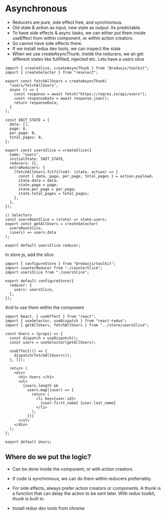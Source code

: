# Asynchronous

- Reducers are pure, side effect free, and synchronous.
- Old state & action as input, new state as output. Its predictable. 
- To have side effects & async tasks, we can either put them inside useEffect from within component, or within action creators.
- So cannot have side effects there.
- If we install redux dev tools, we can inspect the state
- When we use createAsyncThunk, inside the reducers, we an get different states
  like fullfilled, rejected etc.
  Lets have a users slice

```
import { createSlice, createAsyncThunk } from "@reduxjs/toolkit";
import { createSelector } from "reselect";

export const fetchAllUsers = createAsyncThunk(
  "users/fetchAllUsers",
  async () => {
    const response = await fetch("https://reqres.in/api/users");
    const responseData = await response.json();
    return responseData;
  }
);

const INIT_STATE = {
  data: [],
  page: 0,
  per_page: 0,
  total_pages: 0,
};

export const usersSlice = createSlice({
  name: "users",
  initialState: INIT_STATE,
  reducers: {},
  extraReducers: {
    [fetchAllUsers.fulfilled]: (state, action) => {
      const { data, page, per_page, total_pages } = action.payload;
      state.data = data;
      state.page = page;
      state.per_page = per_page;
      state.total_pages = total_pages;
    },
  },
});

// Selectors
const usersRootSlice = (state) => state.users;
export const getAllUsers = createSelector(
  usersRootSlice,
  (users) => users.data
);

export default usersSlice.reducer;
```

In store.js, add the slice.

```
import { configureStore } from "@reduxjs/toolkit";
import counterReducer from "./counterSlice";
import usersSlice from "./usersSlice";

export default configureStore({
  reducer: {
    users: usersSlice,
  },
});
```

And to use them within the component

```
import React, { useEffect } from "react";
import { useSelector, useDispatch } from "react-redux";
import { getAllUsers, fetchAllUsers } from "../store/usersSlice";

const Users = (props) => {
  const dispatch = useDispatch();
  const users = useSelector(getAllUsers);

  useEffect(() => {
    dispatch(fetchAllUsers());
  }, []);

  return (
    <div>
      <h1> Users </h1>
      <ul>
        {users.length &&
          users.map((user) => {
            return (
              <li key={user.id}>
                {user.first_name} {user.last_name}
              </li>
            );
          })}
      </ul>
    </div>
  );
};

export default Users;
```

## Where do we put the logic?

- Can be done inside the component, or with action creators.
- If code is synchronous, we can do them within reducers preferrably.
- For side effects, always prefer action creators or components.
  A thunk is a function that can delay the action to be sent later.
  With redux toolkit, thunk is built in.

- Install redux dev tools from chrome 
